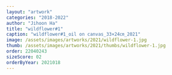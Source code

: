 ```yaml
---
layout: "artwork"
categories: "2018-2022"
author: "Jihoon Ha"
title: "wildflower#1"
caption: "wildflower#1_oil on canvas_33×24㎝_2021"
image: /assets/images/artworks/2021/wildflower-1.jpg
thumb: /assets/images/artworks/2021/thumbs/wildflower-1.jpg
order: 22040243
sizeScore: 02
orderByYear: 2021018
---
```

